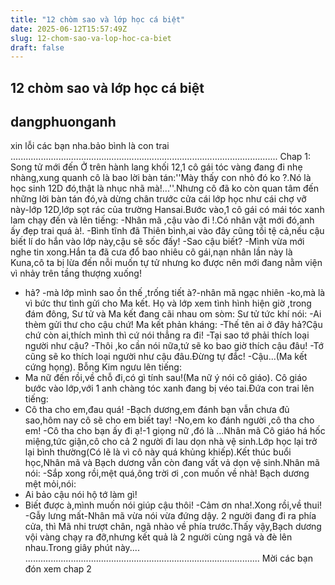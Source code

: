 ```yaml
---
title: "12 chòm sao và lớp học cá biệt"
date: 2025-06-12T15:57:49Z
slug: 12-chom-sao-va-lop-hoc-ca-biet
draft: false
---
```


## 12 chòm sao và lớp học cá biệt

## dangphuonganh

xin lỗi các bạn nha.bảo bình là con trai
                      ..........................................................................................................
                                                       Chap 1: Song tử mới đến
  Ở trên hành lang khối 12,1 cô gái tóc vàng đang đi nhẹ nhàng,xung quanh cô là bao lời bàn tán:''Mày thấy con nhỏ đó ko ?.Nó là học sinh 12D đó,thật là nhục nhã mà!...''.Nhưng cô đã ko còn quan tâm đến những lời bàn tán đó,và dừng chân trước cửa cái lớp học như cái chợ vỡ này-lớp 12D,lớp sọt rác của trường Hansai.Bước vào,1 cô gái có mái tóc xanh lam chạy đến và lên tiếng:
 -Nhân mã ,cậu vào đi !.Có nhân vật mới đó,anh ấy đẹp trai quá à!.
-Bình tĩnh đã Thiên bình,ai vào đây cũng tồi tệ cả,nếu cậu biết lí do hắn vào lớp này,cậu sẽ sốc đấy!
 -Sao cậu biết?
 -Mình vừa mới nghe tin xong.Hắn ta đã cưa đổ bao nhiêu cô gái,nạn nhân lần này là Kuna,cô ta bị lừa đến nỗi muốn tự tử nhưng ko được nên mới đang nằm viện vì nhảy trên tầng thượng xuống!
 - hả?
 -mà lớp mình sao ồn thế ,trống tiết à?-nhân mã ngạc nhiên
 -ko,mà là vì bức thư tình gửi cho Ma kết.
 Họ và lớp xem tình hình hiện giờ ,trong đám đông, Sư tử và Ma kết đang cãi nhau om sòm:
 Sư tử tức khí nói:
  -Ai thèm gửi thư cho cậu chứ!
 Ma kết phản kháng:
  -Thế tên ai ở đây hả?Cậu chứ còn ai,thích mình thì cứ nói thẳng ra đi!
  -Tại sao tớ phải thích loại người như cậu?
  -Thôi ,ko cần nói nữa,tứ sẽ ko bao giờ thích cậu đâu!
  -Tớ cũng sẽ ko thích loại người như cậu đâu.Đừng tự đắc!
  -Cậu...(Ma kết cứng họng).
 Bỗng Kim ngưu lên tiếng:
  - Ma nữ đến rồi,về chỗ đi,có gì tính sau!(Ma nữ ý nói cô giáo).
 Cô giáo bước vào lớp,với 1 anh chàng tóc xanh đang bị véo tai.Đứa con trai lên tiếng:
  - Cô tha cho em,đau quá!
  -Bạch dương,em đánh bạn vẫn chưa đủ sao,hôm nay cô sẽ cho em biết tay!
  -No,em ko đánh người ,cô tha cho em!
  -Cô tha cho bạn ấy đi ạ!-1 giọng nữ ,đó là ...Nhân mã
 Cô giáo há hốc miệng,tức giận,cô cho cả 2 người đi lau dọn nhà vệ sinh.Lớp học lại trở lại bình thường(Có lẽ là vì cô này quá khủng khiếp).Kết thúc buổi học,Nhân mã và Bạch dương vẫn còn đang vất vả dọn vệ sinh.Nhân mã nói:
  -Sắp xong rồi,mệt quá,ông trời ơi ,con muốn về nhà!
 Bạch dương mệt mỏi,nói:
  - Ai bảo cậu nói hộ tớ làm gì!
  - Biết được à,mình muốn nói giúp cậu thôi!
  -Cảm ơn nha!.Xong rồi,về thui!
 -Gẫy lưng mất-Nhân mã vừa nói vừa đứng dậy.
 2 người đang đi ra phía cửa, thì Mã nhi trượt chân, ngã nhào về phía trước.Thấy vậy,Bạch dương vội vàng chạy ra đỡ,nhưng kết quả là 2 người cùng ngã và đè lên nhau.Trong giây phút này....
                           .............................................................................................
                               Mời các bạn đón xem chap 2